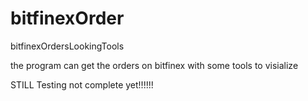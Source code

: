 # bitfinexOrder

bitfinexOrdersLookingTools

the program can get the orders on bitfinex
with some tools to visialize 


STILL Testing not complete yet!!!!!!
